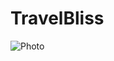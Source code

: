 # TravelBliss

![Photo](https://drive.google.com/file/d/1FrKsxb51AtvfwZzd42dq_hbLPEt3QTyB/view?usp=sharing.png)
